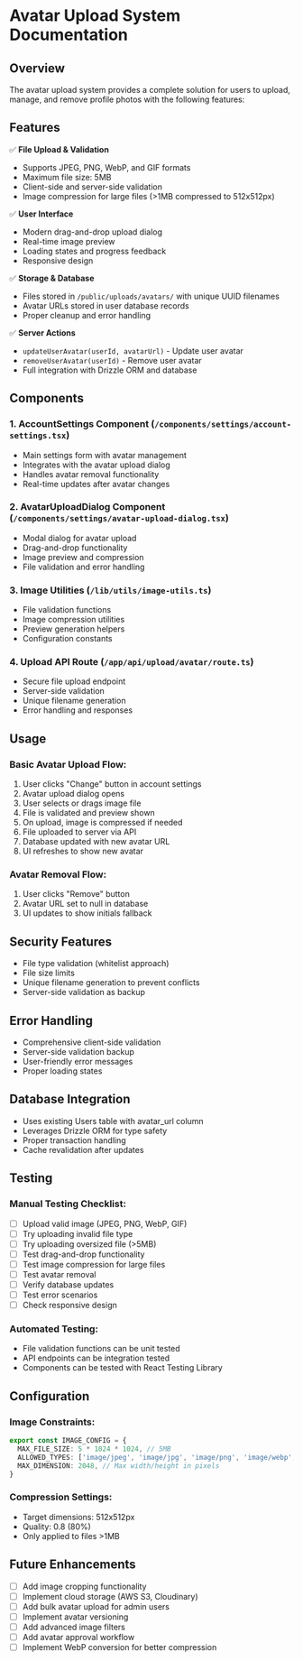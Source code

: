 # Avatar Upload System Documentation

## Overview
The avatar upload system provides a complete solution for users to upload, manage, and remove profile photos with the following features:

## Features
✅ **File Upload & Validation**
- Supports JPEG, PNG, WebP, and GIF formats
- Maximum file size: 5MB
- Client-side and server-side validation
- Image compression for large files (>1MB compressed to 512x512px)

✅ **User Interface**
- Modern drag-and-drop upload dialog
- Real-time image preview
- Loading states and progress feedback
- Responsive design

✅ **Storage & Database**
- Files stored in `/public/uploads/avatars/` with unique UUID filenames
- Avatar URLs stored in user database records
- Proper cleanup and error handling

✅ **Server Actions**
- `updateUserAvatar(userId, avatarUrl)` - Update user avatar
- `removeUserAvatar(userId)` - Remove user avatar
- Full integration with Drizzle ORM and database

## Components

### 1. AccountSettings Component (`/components/settings/account-settings.tsx`)
- Main settings form with avatar management
- Integrates with the avatar upload dialog
- Handles avatar removal functionality
- Real-time updates after avatar changes

### 2. AvatarUploadDialog Component (`/components/settings/avatar-upload-dialog.tsx`)
- Modal dialog for avatar upload
- Drag-and-drop functionality
- Image preview and compression
- File validation and error handling

### 3. Image Utilities (`/lib/utils/image-utils.ts`)
- File validation functions
- Image compression utilities
- Preview generation helpers
- Configuration constants

### 4. Upload API Route (`/app/api/upload/avatar/route.ts`)
- Secure file upload endpoint
- Server-side validation
- Unique filename generation
- Error handling and responses

## Usage

### Basic Avatar Upload Flow:
1. User clicks "Change" button in account settings
2. Avatar upload dialog opens
3. User selects or drags image file
4. File is validated and preview shown
5. On upload, image is compressed if needed
6. File uploaded to server via API
7. Database updated with new avatar URL
8. UI refreshes to show new avatar

### Avatar Removal Flow:
1. User clicks "Remove" button
2. Avatar URL set to null in database
3. UI updates to show initials fallback

## Security Features
- File type validation (whitelist approach)
- File size limits
- Unique filename generation to prevent conflicts
- Server-side validation as backup

## Error Handling
- Comprehensive client-side validation
- Server-side validation backup
- User-friendly error messages
- Proper loading states

## Database Integration
- Uses existing Users table with avatar_url column
- Leverages Drizzle ORM for type safety
- Proper transaction handling
- Cache revalidation after updates

## Testing

### Manual Testing Checklist:
- [ ] Upload valid image (JPEG, PNG, WebP, GIF)
- [ ] Try uploading invalid file type
- [ ] Try uploading oversized file (>5MB)
- [ ] Test drag-and-drop functionality
- [ ] Test image compression for large files
- [ ] Test avatar removal
- [ ] Verify database updates
- [ ] Test error scenarios
- [ ] Check responsive design

### Automated Testing:
- File validation functions can be unit tested
- API endpoints can be integration tested
- Components can be tested with React Testing Library

## Configuration

### Image Constraints:
```typescript
export const IMAGE_CONFIG = {
  MAX_FILE_SIZE: 5 * 1024 * 1024, // 5MB
  ALLOWED_TYPES: ['image/jpeg', 'image/jpg', 'image/png', 'image/webp', 'image/gif'],
  MAX_DIMENSION: 2048, // Max width/height in pixels
}
```

### Compression Settings:
- Target dimensions: 512x512px
- Quality: 0.8 (80%)
- Only applied to files >1MB

## Future Enhancements
- [ ] Add image cropping functionality
- [ ] Implement cloud storage (AWS S3, Cloudinary)
- [ ] Add bulk avatar upload for admin users
- [ ] Implement avatar versioning
- [ ] Add advanced image filters
- [ ] Add avatar approval workflow
- [ ] Implement WebP conversion for better compression
